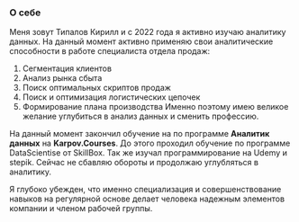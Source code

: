 ### О себе

Меня зовут Типалов Кирилл и с 2022 года я активно изучаю аналитику данных. На данный момент активно применяю свои аналитические способности в работе специалиста отдела продаж:
1. Сегментация клиентов
2. Анализ рынка сбыта
3. Поиск оптимальных скриптов продаж
4. Поиск и оптимизация логистических цепочек
5. Формирование плана производства
Именно поэтому имею великое желание углубиться в анализ данных и сменить профессию.

На данный момент закончил обучение на по программе **Аналитик данных** на **Karpov.Courses**. До этого проходил обучение по программе DataScientisе от SkillBox. Так же изучал программирование на Udemy и stepik. Сейчас не сбавляю обороты и продолжаю углубляться в аналитику.

Я глубоко убежден, что именно специализация и совершенствование навыков на регулярной основе делает человека надежным элементов компании и членом рабочей группы.
<!--
**TipKir/TipKir** is a ✨ _special_ ✨ repository because its `README.md` (this file) appears on your GitHub profile.

Here are some ideas to get you started:

- 🔭 I’m currently working on ...
- 🌱 I’m currently learning ...
- 👯 I’m looking to collaborate on ...
- 🤔 I’m looking for help with ...
- 💬 Ask me about ...
- 📫 How to reach me: ...
- 😄 Pronouns: ...
- ⚡ Fun fact: ...
-->
